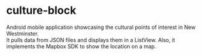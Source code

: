 # culture-block

Android mobile application showcasing the cultural points of interest in New Westminster.  
It pulls data from JSON files and displays them in a ListView.
Also, it implements the Mapbox SDK to show the location on a map.
